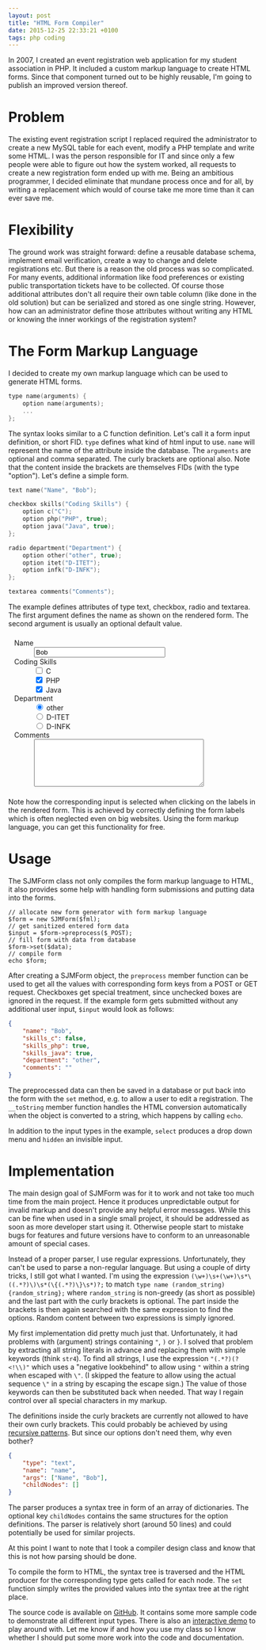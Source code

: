 ```yaml
---
layout: post
title: "HTML Form Compiler"
date: 2015-12-25 22:33:21 +0100
tags: php coding
---
```


In 2007, I created an event registration web application for my student association in PHP. It included a custom markup language to create HTML forms. Since that component turned out to be highly reusable, I'm going to publish an improved version thereof. 

# Problem

The existing event registration script I replaced required the administrator to create a new MySQL table for each event, modify a PHP template and write some HTML. I was the person responsible for IT and since only a few people were able to figure out how the system worked, all requests to create a new registration form ended up with me. Being an ambitious programmer, I decided eliminate that mundane process once and for all, by writing a replacement which would of course take me more time than it can ever save me. 

# Flexibility

The ground work was straight forward: define a reusable database schema, implement email verification, create a way to change and delete registrations etc. But there is a reason the old process was so complicated. For many events, additional information like food preferences or existing public transportation tickets have to be collected. Of course those additional attributes don't all require their own table column (like done in the old solution) but can be serialized and stored as one single string. However, how can an administrator define those attributes without writing any HTML or knowing the inner workings of the registration system?

# The Form Markup Language

I decided to create my own markup language which can be used to generate HTML forms. 

```c
type name(arguments) {
	option name(arguments);
	...
};
```

The syntax looks similar to a C function definition. Let's call it a form input definition, or short FID. `type` defines what kind of html input to use. `name` will represent the name of the attribute inside the database. The `arguments` are optional and comma separated. The curly brackets are optional also. Note that the content inside the brackets are themselves FIDs (with the type "option"). Let's define a simple form.

```c
text name("Name", "Bob");

checkbox skills("Coding Skills") {
	option c("C");
	option php("PHP", true);
	option java("Java", true);
};

radio department("Department") {
	option other("other", true);
	option itet("D-ITET");
	option infk("D-INFK");
};

textarea comments("Comments");
```

The example defines attributes of type text, checkbox, radio and textarea. The first argument defines the name as shown on the rendered form. The second argument is usually an optional default value. 

<p>
<div class="code" style="padding: 8px 12px;">
	<dt><label for="name">Name</label></dt>
	<dd><input type="text" name="name" value="Bob"  size="30" id="name"></dd>
	<dt><label>Coding Skills</label></dt><dd>
		<input type="checkbox" name="skills_c" value="1" id="skills_c">
		<label for="skills_c">C</label>
	</dd>
	<dd>
		<input type="checkbox" name="skills_php" value="1" id="skills_php" checked>
		<label for="skills_php">PHP</label>
	</dd>
	<dd>
		<input type="checkbox" name="skills_java" value="1" id="skills_java" checked>
		<label for="skills_java">Java</label>
	</dd>
	<dt><label>Department</label></dt>
	<dd>
		<input type="radio" name="department" value="other" id="department_other" checked>
		<label for="department_other">other</label>
	</dd>
	<dd>
		<input type="radio" name="department" value="itet" id="department_itet">
		<label for="department_itet">D-ITET</label>
	</dd>
	<dd>
		<input type="radio" name="department" value="infk" id="department_infk">
		<label for="department_infk">D-INFK</label>
	</dd>
	<dt><label for="comments">Comments</label></dt>
	<dd><textarea name="comments" rows="6" cols="40" id="comments"></textarea></dd>
</div>
</p>

Note how the corresponding input is selected when clicking on the labels in the rendered form. This is achieved by correctly defining the form labels which is often neglected even on big websites. Using the form markup language, you can get this functionality for free. 

# Usage

The SJMForm class not only compiles the form markup language to HTML, it also provides some help with handling form submissions and putting data into the forms. 

```php?start_inline=1
// allocate new form generator with form markup language
$form = new SJMForm($fml);
// get sanitized entered form data
$input = $form->preprocess($_POST);
// fill form with data from database
$form->set($data);
// compile form
echo $form;
```

After creating a SJMForm object, the `preprocess` member function can be used to get all the values with corresponding form keys from a POST or GET request. Checkboxes get special treatment, since unchecked boxes are ignored in the request. If the example form gets submitted without any additional user input, `$input` would look as follows:

```json
{
	"name": "Bob",
	"skills_c": false,
	"skills_php": true,
	"skills_java": true,
	"department": "other",
	"comments": ""
}
```

The preprocessed data can then be saved in a database or put back into the form with the `set` method, e.g. to allow a user to edit a registration. The `__toString` member function handles the HTML conversion automatically when the object is converted to a string, which happens by calling `echo`. 

In addition to the input types in the example, `select` produces a drop down menu and `hidden` an invisible input. 

# Implementation

The main design goal of SJMForm was for it to work and not take too much time from the main project. Hence it produces unpredictable output for invalid markup and doesn't provide any helpful error messages. While this can be fine when used in a single small project, it should be addressed as soon as more developer start using it. Otherwise people start to mistake bugs for features and future versions have to conform to an unreasonable amount of special cases. 

Instead of a proper parser, I use regular expressions. Unfortunately, they can't be used to parse a non-regular language. But using a couple of dirty tricks, I still got what I wanted. I'm using the expression `(\w+)\s+(\w+)\s*\((.*?)\)\s*(\{(.*?)\}\s*)?;` to match `type name (random_string) {random_string};` where `random_string` is non-greedy (as short as possible) and the last part with the curly brackets is optional. The part inside the brackets is then again searched with the same expression to find the options. Random content between two expressions is simply ignored. 

My first implementation did pretty much just that. Unfortunately, it had problems with (argument) strings containing `"`, `)` or `}`. I solved that problem by extracting all string literals in advance and replacing them with simple keywords (think `str4`). To find all strings, I use the expression `"(.*?)(?<!\\)"` which uses a "negative lookbehind" to allow using `"` within a string when escaped with `\"`. (I skipped the feature to allow using the actual sequence `\"` in a string by escaping the escape sign.) The value of those keywords can then be substituted back when needed. That way I regain control over all special characters in my markup. 

The definitions inside the curly brackets are currently not allowed to have their own curly brackets. This could probably be achieved by using [recursive patterns](http://php.net/manual/en/regexp.reference.recursive.php). But since our options don't need them, why even bother? 

```json
{
	"type": "text",
	"name": "name",
	"args": ["Name", "Bob"],
	"childNodes": []
}
```

The parser produces a syntax tree in form of an array of dictionaries. The optional key `childNodes` contains the same structures for the option definitions. The parser is relatively short (around 50 lines) and could potentially be used for similar projects. 

At this point I want to note that I took a compiler design class and know that this is not how parsing should be done.

To compile the form to HTML, the syntax tree is traversed and the HTML producer for the corresponding type gets called for each node. The `set` function simply writes the provided values into the syntax tree at the right place. 

The source code is available on [GitHub](https://github.com/stepmuel/SJMForm). It contains some more sample code to demonstrate all different input types. There is also an [interactive demo](http://demo.heap.ch/SJMForm/demo.php) to play around with. Let me know if and how you use my class so I know whether I should put some more work into the code and documentation. 




